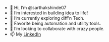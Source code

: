 - 👋 Hi, I’m @sarthakshinde07
- 👀 I’m interested in building idea to life!
- 🌱 I’m currently exploring diff'n Tech.
- 🔧 Favorite being automation and utility tools.
- 🤝 I’m looking to collaborate with crazy people.
- 📫 My [LinkedIn](https://www.linkedin.com/in/sarthak-shinde-910a00297)
